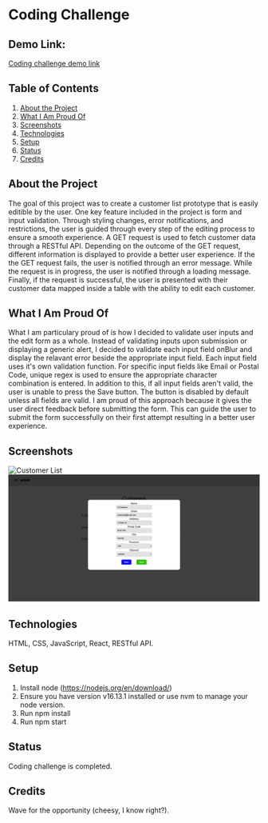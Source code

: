 # Coding Challenge

## Demo Link:

[Coding challenge demo link](https://julianpek.github.io/Challenge/)

## Table of Contents

1. [About the Project](#about-the-project)
2. [What I Am Proud Of](#what-i-am-proud-of)
3. [Screenshots](#screenshots)
4. [Technologies](#technologies)
5. [Setup](#setup)
6. [Status](#status)
7. [Credits](#credits)

## About the Project

The goal of this project was to create a customer list prototype that is easily editible by the user. One key feature included in the project is form and input validation. Through styling changes, error notifications, and restrictions, the user is guided through every step of the editing process to ensure a smooth experience. A GET request is used to fetch customer data through a RESTful API. Depending on the outcome of the GET request, different information is displayed to provide a better user experience. If the the GET request fails, the user is notified through an error message. While the request is in progress, the user is notified through a loading message. Finally, if the request is successful, the user is presented with their customer data mapped inside a table with the ability to edit each customer.

## What I Am Proud Of

What I am particulary proud of is how I decided to validate user inputs and the edit form as a whole. Instead of validating inputs upon submission or displaying a generic alert, I decided to validate each input field onBlur and display the relavant error beside the appropriate input field. Each input field uses it's own validation function. For specific input fields like Email or Postal Code, unique regex is used to ensure the appropriate character combination is entered. In addition to this, if all input fields aren't valid, the user is unable to press the Save button. The button is disabled by default unless all fields are valid. I am proud of this approach because it gives the user direct feedback before submitting the form. This can guide the user to submit the form successfully on their first attempt resulting in a better user experience.

## Screenshots

![Customer List](/challenge-customer.png)
![Edit Modal](/challenge-edit-modal.png)

## Technologies

HTML, CSS, JavaScript, React, RESTful API.

## Setup

1. Install node (https://nodejs.org/en/download/)
2. Ensure you have version v16.13.1 installed or use nvm to manage your node version.
3. Run npm install
4. Run npm start

## Status

Coding challenge is completed.

## Credits

Wave for the opportunity (cheesy, I know right?).
